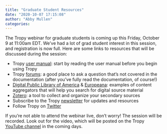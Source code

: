 ```yaml
---
title: "Graduate Student Resources"
date: "2020-10-07 17:15:08"
author: "Abby Mullen"
categories:
---
```


The Tropy webinar for graduate students is coming up this Friday, October 9 at 11:00am EDT. We’ve had a lot of grad student interest in this session, and registration is now full. Here are some links to resources that will be discussed during the session:

- Tropy [user manual](https://docs.tropy.org/): start by reading the user manual before you begin using Tropy
- Tropy [forums](https://forums.tropy.org/): a good place to ask a question that’s not covered in the documentation (after you’ve fully read the documentation, of course!)
- [Digital Public Library of America](https://dp.la/) & [Europeana](https://www.europeana.eu/en): examples of content aggregators that will help you search for digital source material
- [Zotero](https://www.zotero.org/): a tool to collect and organize your secondary sources
- Subscribe to the Tropy [newsletter](https://buttondown.email/tropy) for updates and resources
- Follow Tropy on [Twitter](https://twitter.com/tropy)

If you’re not able to attend the webinar live, don’t worry! The session will be recorded. Look out for the video, which will be posted on the Tropy [YouTube channel](https://www.youtube.com/channel/UCQ3QCuNGz825BGSHG9JryeA) in the coming days.
